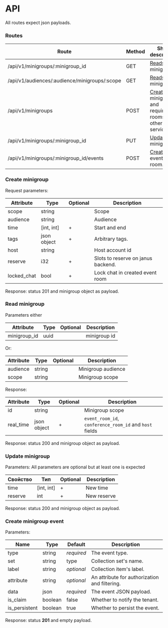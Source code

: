 # API

All routes expect json payloads.

### Routes
Route                                           | Method | Short description
----------------------------------------------- | ------ | ----------
/api/v1/minigroups/:minigroup_id                | GET    | [Reads](#read-minigroup) minigroup.
/api/v1/audiences/:audience/minigroups/:scope   | GET    | [Reads](#read-minigroup) minigroup.
/api/v1/minigroups                              | POST   | [Creates](#create-minigroup) minigroup and required rooms in other services.
/api/v1/minigroups/:minigroup_id                | PUT    | [Updates](#update-minigroup) minigroup.
/api/v1/minigroups/:minigroup_id/events         | POST   | [Creates](#create-minigroup-event) event in the room.

### Create minigroup

Request parameters:

Attribute              | Type        | Optional | Description
---------------------- | ----------- | -------- | -------------------------------------------------
scope                  | string      |          | Scope
audience               | string      |          | Audience
time                   | [int, int]  | +        | Start and end
tags                   | json object | +        | Arbitrary tags.
host                   | string      |          | Host account id
reserve                | i32         | +        | Slots to reserve on janus backend.
locked_chat            | bool        | +        | Lock chat in created event room

Response: status 201 and minigroup object as payload.

### Read minigroup

Parameters either

Attribute              | Type        | Optional | Description
---------------------- | ----------- | -------- | --------------
minigroup_id             | uuid        |          | minigroup id

Or:

Attribute            | Type        | Optional | Description
-------------------- | ----------- | -------- | ------------------
audience             | string      |          | Minigroup audience
scope                | string      |          | Minigroup scope

Response:

Attribute              | Type        | Optional | Description
---------------------- | ----------- | -------- | ---------------------------------------------------------
id                     | string      |          | Minigroup scope
real_time              | json object | +        | `event_room_id`, `conference_room_id` and `host` fields

Response: status 200 and minigroup object as payload.

### Update minigroup

Parameters:
All parameters are optional but at least one is expected

Свойство               | Тип         | Optional | Description
---------------------- | ----------- | -------- | -------------------------------------------------
time                   | [int, int]  | +        | New time
reserve                | int         | +        | New reserve

Response: status 200 and minigroup object as payload.

### Create minigroup event

Parameters:

Name          | Type    | Default    | Description
------------- | ------- | ---------- | -----------------------------
type          | string  | _required_ | The event type.
set           | string  |       type | Collection set's name.
label         | string  | _optional_ | Collection item's label.
attribute     | string  | _optional_ | An attribute for authorization and filtering.
data          | json    | _required_ | The event JSON payload.
is_claim      | boolean |      false | Whether to notify the tenant.
is_persistent | boolean |       true | Whether to persist the event.

Response: status **201** and empty payload.
